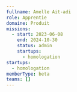 ```yaml
---
fullname: Amelle Ait-adi
role: Apprentie
domaine: Produit
missions:
  - start: 2023-06-08
    end: 2024-10-30
    status: admin
    startups:
      - homologation
startups:
  - homologation
memberType: beta
teams: []
---
```

